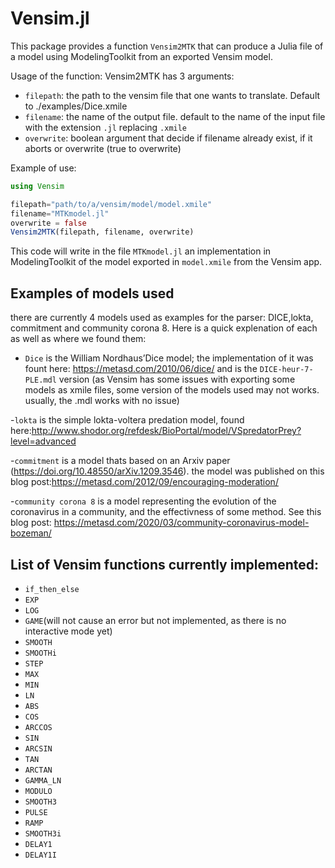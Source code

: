 # Vensim.jl 

This package provides a function `Vensim2MTK` that can produce a Julia file of a model using ModelingToolkit from an exported Vensim model.

Usage of the function: 
Vensim2MTK has 3 arguments:
- `filepath`: the path to the vensim file that one wants to translate. Default to ./examples/Dice.xmile
- `filename`: the name of the output file. default to the name of the input file with the extension `.jl` replacing `.xmile`
- `overwrite`: boolean argument that decide if filename already exist, if it aborts or overwrite (true to overwrite)


Example of use:
```julia
using Vensim

filepath="path/to/a/vensim/model/model.xmile"
filename="MTKmodel.jl"
overwrite = false
Vensim2MTK(filepath, filename, overwrite) 
```
This code will write in the file `MTKmodel.jl` an implementation in ModelingToolkit of the model exported in `model.xmile` from the Vensim app.




## Examples of models used

there are currently 4 models used as examples for the parser: 
DICE,lokta, commitment and community corona 8. Here is a quick explenation of each as well as where we found them: 

- `Dice` is the William Nordhaus’Dice model; the implementation of it was fount here: https://metasd.com/2010/06/dice/ and is the `DICE-heur-7-PLE.mdl` version (as Vensim has some issues with exporting some models as xmile files, some version of the models used may not works. usually, the .mdl works with no issue)

-`lokta` is the simple lokta-voltera predation model, found here:http://www.shodor.org/refdesk/BioPortal/model/VSpredatorPrey?level=advanced

-`commitment` is a model thats based on an Arxiv paper (https://doi.org/10.48550/arXiv.1209.3546). the model was published on this blog post:https://metasd.com/2012/09/encouraging-moderation/

-`community corona 8` is a model representing the evolution of the coronavirus in a community, and the effectivness of some method. See this blog post: https://metasd.com/2020/03/community-coronavirus-model-bozeman/
## List of Vensim functions currently implemented:

- `if_then_else`
- `EXP` 
- `LOG`
- `GAME`(will not cause an error but not implemented, as there is no interactive mode yet)
- `SMOOTH`
- `SMOOTHi`
- `STEP`
- `MAX`
- `MIN`
- `LN`
- `ABS`
- `COS`
- `ARCCOS`
- `SIN`
- `ARCSIN`
- `TAN`
- `ARCTAN`
- `GAMMA_LN`
- `MODULO`
- `SMOOTH3`
- `PULSE`
- `RAMP`
- `SMOOTH3i`
- `DELAY1`
- `DELAY1I`
